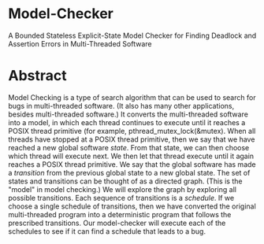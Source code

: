 # Model-Checker
A Bounded Stateless Explicit-State Model Checker for Finding Deadlock and Assertion Errors in Multi-Threaded Software

# Abstract
Model Checking is a type of search algorithm that can be used to search for bugs in multi-threaded software.  (It also has many other applications, besides multi-threaded software.)  It converts the multi-threaded software into a model, in which each thread continues to execute until it reaches a POSIX thread primitive (for example, pthread_mutex_lock(&mutex).  When all threads have stopped at a POSIX thread primitive, then we say that we have reached a new global software _state_.  From that state, we can then choose which thread will execute next.  We then let that thread execute until it again reaches a POSIX thread primitive.  We say that the global software has made a _transition_ from the previous global state to a new global state.  The set of states and transitions can be thought of as a directed graph.  (This is the "model" in model checking.) We will explore the graph by exploring all possible transitions. Each sequence of transitions is a _schedule_.  If we choose a single schedule of transitions, then we have converted the original multi-threaded program into a deterministic program that follows the prescribed transitions.  Our model-checker will execute each of the schedules to see if it can find a schedule that leads to a bug.
